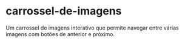 # carrossel-de-imagens
Um carrossel de imagens interativo que permite navegar entre várias imagens com botões de anterior e próximo.

